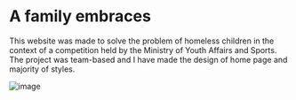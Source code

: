 # A family embraces
This website was made to solve the problem of homeless children in the context of a competition held by the Ministry of Youth Affairs and Sports. The project was team-based and I have made the design of home page and majority of styles.

![image](https://github.com/Osama005/A-family-embraces/assets/64384240/44068867-6ddc-43cd-9a10-87d10fe78acf)

